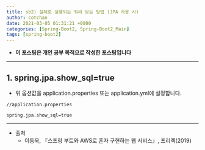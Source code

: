 ```yaml
---
title: sb2) 실제로 실행되는 쿼리 보는 방법 (JPA 사용 시)
author: cotchan 
date: 2021-03-05 01:31:21 +0800 
categories: [Spring-Boot2, Spring-Boot2_Main]
tags: [spring-boot2] 
---
```


+ **이 포스팅은 개인 공부 목적으로 작성한 포스팅입니다**

---

## 1. spring.jpa.show_sql=true

+ 위 옵션값을 application.properties 또는 application.yml에 설정합니다.

```
//application.properties

spring.jpa.show_sql=true
```


---

+ 출처
  + 이동욱, 『스프링 부트와 AWS로 혼자 구현하는 웹 서비스』, 프리렉(2019) 
